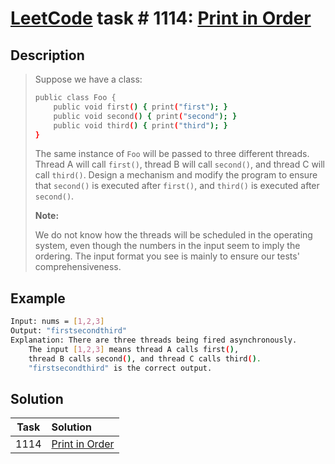 # [LeetCode][leetcode] task # 1114: [Print in Order][task]

Description
-----------

> Suppose we have a class:
> ```sh
> public class Foo {
>     public void first() { print("first"); }
>     public void second() { print("second"); }
>     public void third() { print("third"); }
> }
> ```
> 
> The same instance of `Foo` will be passed to three different threads.
> Thread A will call `first()`, thread B will call `second()`,
> and thread C will call `third()`. Design a mechanism and modify
> the program to ensure that `second()` is executed after `first()`,
> and `third()` is executed after `second()`.
> 
> **Note:**
> 
> We do not know how the threads will be scheduled in the operating system,
> even though the numbers in the input seem to imply the ordering.
> The input format you see is mainly to ensure our tests' comprehensiveness.

Example
-------

```sh
Input: nums = [1,2,3]
Output: "firstsecondthird"
Explanation: There are three threads being fired asynchronously.
    The input [1,2,3] means thread A calls first(),
    thread B calls second(), and thread C calls third().
    "firstsecondthird" is the correct output.
```

Solution
--------

| Task | Solution                   |
|:----:|:---------------------------|
| 1114 | [Print in Order][solution] |


[leetcode]: <http://leetcode.com/>
[task]: <https://leetcode.com/problems/print-in-order>
[solution]: <https://github.com/wellaxis/witalis-jkit/blob/main/module/tasks/src/main/java/com/witalis/jkit/tasks/core/task/leetcode/h12/p1114/option/Practice.java>
